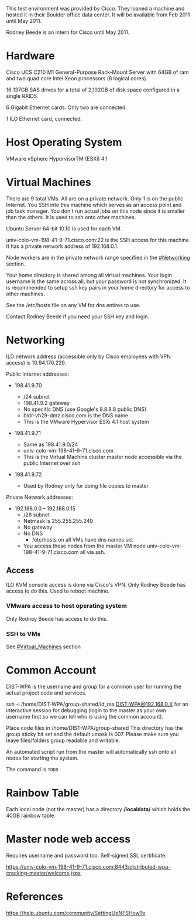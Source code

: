 This test environment was provided by Cisco.  They loaned a machine and hosted it in their Boulder office data center.  It will be available from Feb 2011 until May 2011.

Rodney Beede is an intern for Cisco until May 2011.



# Hardware #

Cisco UCS C210 M1 General-Purpose Rack-Mount Server with 64GB of ram and two quad core Intel Xeon processors (8 logical cores).

16 137GB SAS drives for a total of 2,192GB of disk space configured in a single RAID5.

6 Gigabit Ethernet cards.  Only two are connected.

1 ILO Ethernet card, connected.

# Host Operating System #

VMware vSphere HypervisorTM (ESXi) 4.1

# Virtual Machines #

There are 9 total VMs.  All are on a private network.  Only 1 is on the public Internet.  You SSH into this machine which serves as an access point and job task manager.  You don't run actual jobs on this node since it is smaller than the others.  It is used to ssh onto other machines.

Ubuntu Server 64-bit 10.10 is used for each VM.

univ-colo-vm-198-41-9-71.cisco.com:22 is the SSH access for this machine.  It has a private network address of 192.168.0.1.

Node workers are in the private network range specified in the [#Networking](#Networking.md) section.

Your home directory is shared among all virtual machines.  Your login username is the same across all, but your password is not synchronized.  It is recommended to setup ssh key pairs in your home directory for access to other machines.

See the /etc/hosts file on any VM for dns entires to use.

Contact Rodney Beede if you need your SSH key and login.

# Networking #

ILO network address (accessible only by Cisco employees with VPN access) is 10.94.170.229.

Public Internet addresses:
  * 198.41.9.70
    * /24 subnet
    * 198.41.9.2 gateway
    * No specific DNS (use Google's 8.8.8.8 public DNS)
    * bldr-vh29-dmz.cisco.com is the DNS name
    * This is the VMware Hypervisor ESXi 4.1 host system

  * 198.41.9.71
    * Same as 198.41.9.0/24
    * univ-colo-vm-198-41-9-71.cisco.com
    * This is the Virtual Machine cluster master node accessible via the public Internet over ssh

  * 198.41.9.72
    * Used by Rodney only for doing file copies to master

Private Network addresses:
  * 192.168.0.0 – 192.168.0.15
    * /28 subnet
    * Netmask is 255.255.255.240
    * No gateway
    * No DNS
      * /etc/hosts on all VMs have dns names set
    * You access these nodes from the master VM node univ-colo-vm-198-41-9-71.cisco.com all via ssh.

## Access ##

ILO KVM console access is done via Cisco's VPN.  Only Rodney Beede has access to do this.  Used to reboot machine.

### VMware access to host operating system ###

Only Rodney Beede has access to do this.

### SSH to VMs ###

See [#Virtual\_Machines](#Virtual_Machines.md) section

# Common Account #

DIST-WPA is the username and group for a common user for running the actual project code and services.

ssh -i /home/DIST-WPA/group-shared/id\_rsa DIST-WPA@192.168.0.X for an interactive session for debugging (login to the master as your own username first so we can tell who is using the common account).

Place code files in /home/DIST-WPA/group-shared
This directory has the group sticky bit set and the default umask is 007.  Please make sure you leave files/folders group readable and writable.

An automated script run from the master will automatically ssh onto all nodes for starting the system.

The command is `TODO`

# Rainbow Table #

Each local node (not the master) has a directory **/localdata/** which holds the 40GB rainbow table.

# Master node web access #

Requires username and password too.  Self-signed SSL certificate.

https://univ-colo-vm-198-41-9-71.cisco.com:8443/distributed-wpa-cracking-master/welcome.jspx

# References #

https://help.ubuntu.com/community/SettingUpNFSHowTo